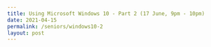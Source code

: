 ```yaml
---
title: Using Microsoft Windows 10 - Part 2 (17 June, 9pm - 10pm)
date: 2021-04-15
permalink: /seniors/windows10-2
layout: post
---
```


